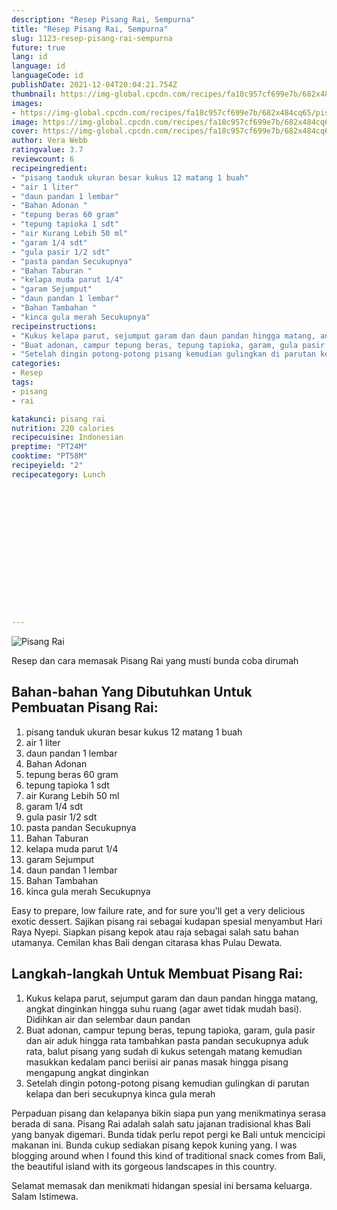 ```yaml
---
description: "Resep Pisang Rai, Sempurna"
title: "Resep Pisang Rai, Sempurna"
slug: 1123-resep-pisang-rai-sempurna
future: true
lang: id
language: id
languageCode: id
publishDate: 2021-12-04T20:04:21.754Z 
thumbnail: https://img-global.cpcdn.com/recipes/fa18c957cf699e7b/682x484cq65/pisang-rai-foto-resep-utama.webp
images:
- https://img-global.cpcdn.com/recipes/fa18c957cf699e7b/682x484cq65/pisang-rai-foto-resep-utama.webp
image: https://img-global.cpcdn.com/recipes/fa18c957cf699e7b/682x484cq65/pisang-rai-foto-resep-utama.webp
cover: https://img-global.cpcdn.com/recipes/fa18c957cf699e7b/682x484cq65/pisang-rai-foto-resep-utama.webp
author: Vera Webb
ratingvalue: 3.7
reviewcount: 6
recipeingredient:
- "pisang tanduk ukuran besar kukus 12 matang 1 buah"
- "air 1 liter"
- "daun pandan 1 lembar"
- "Bahan Adonan "
- "tepung beras 60 gram"
- "tepung tapioka 1 sdt"
- "air Kurang Lebih 50 ml"
- "garam 1/4 sdt"
- "gula pasir 1/2 sdt"
- "pasta pandan Secukupnya"
- "Bahan Taburan "
- "kelapa muda parut 1/4"
- "garam Sejumput"
- "daun pandan 1 lembar"
- "Bahan Tambahan "
- "kinca gula merah Secukupnya"
recipeinstructions:
- "Kukus kelapa parut, sejumput garam dan daun pandan hingga matang, angkat dinginkan hingga suhu ruang (agar awet tidak mudah basi). Didihkan air dan selembar daun pandan"
- "Buat adonan, campur tepung beras, tepung tapioka, garam, gula pasir dan air aduk hingga rata tambahkan pasta pandan secukupnya aduk rata, balut pisang yang sudah di kukus setengah matang kemudian masukkan kedalam panci beriisi air panas masak hingga pisang mengapung angkat dinginkan"
- "Setelah dingin potong-potong pisang kemudian gulingkan di parutan kelapa dan beri secukupnya kinca gula merah"
categories:
- Resep
tags:
- pisang
- rai

katakunci: pisang rai 
nutrition: 220 calories
recipecuisine: Indonesian
preptime: "PT24M"
cooktime: "PT58M"
recipeyield: "2"
recipecategory: Lunch


     
    
    
    
    
    
    
    
    
    
    
      
    
---
```



![Pisang Rai](https://img-global.cpcdn.com/recipes/fa18c957cf699e7b/682x484cq65/pisang-rai-foto-resep-utama.webp)

Resep dan cara memasak  Pisang Rai yang musti bunda coba dirumah

<!--inarticleads1-->

## Bahan-bahan Yang Dibutuhkan Untuk Pembuatan Pisang Rai:

1. pisang tanduk ukuran besar kukus 12 matang 1 buah
1. air 1 liter
1. daun pandan 1 lembar
1. Bahan Adonan 
1. tepung beras 60 gram
1. tepung tapioka 1 sdt
1. air Kurang Lebih 50 ml
1. garam 1/4 sdt
1. gula pasir 1/2 sdt
1. pasta pandan Secukupnya
1. Bahan Taburan 
1. kelapa muda parut 1/4
1. garam Sejumput
1. daun pandan 1 lembar
1. Bahan Tambahan 
1. kinca gula merah Secukupnya

Easy to prepare, low failure rate, and for sure you&#39;ll get a very delicious exotic dessert. Sajikan pisang rai sebagai kudapan spesial menyambut Hari Raya Nyepi. Siapkan pisang kepok atau raja sebagai salah satu bahan utamanya. Cemilan khas Bali dengan citarasa khas Pulau Dewata. 

<!--inarticleads2-->

## Langkah-langkah Untuk Membuat Pisang Rai:

1. Kukus kelapa parut, sejumput garam dan daun pandan hingga matang, angkat dinginkan hingga suhu ruang (agar awet tidak mudah basi). Didihkan air dan selembar daun pandan
1. Buat adonan, campur tepung beras, tepung tapioka, garam, gula pasir dan air aduk hingga rata tambahkan pasta pandan secukupnya aduk rata, balut pisang yang sudah di kukus setengah matang kemudian masukkan kedalam panci beriisi air panas masak hingga pisang mengapung angkat dinginkan
1. Setelah dingin potong-potong pisang kemudian gulingkan di parutan kelapa dan beri secukupnya kinca gula merah


Perpaduan pisang dan kelapanya bikin siapa pun yang menikmatinya serasa berada di sana. Pisang Rai adalah salah satu jajanan tradisional khas Bali yang banyak digemari. Bunda tidak perlu repot pergi ke Bali untuk mencicipi makanan ini. Bunda cukup sediakan pisang kepok kuning yang. I was blogging around when I found this kind of traditional snack comes from Bali, the beautiful island with its gorgeous landscapes in this country. 

Selamat memasak dan menikmati hidangan spesial ini bersama keluarga. Salam Istimewa.
